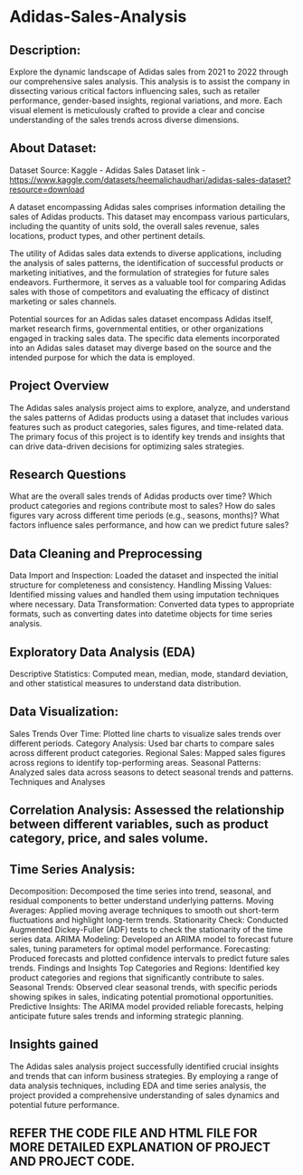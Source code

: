# Adidas-Sales-Analysis

## Description:

Explore the dynamic landscape of Adidas sales from 2021 to 2022 through our comprehensive sales analysis. This analysis is to assist the company in dissecting various critical factors influencing sales, such as retailer performance, gender-based insights, regional variations, and more. Each visual element is meticulously crafted to provide a clear and concise understanding of the sales trends across diverse dimensions.

## About Dataset:

Dataset Source: Kaggle - Adidas Sales Dataset 
link - https://www.kaggle.com/datasets/heemalichaudhari/adidas-sales-dataset?resource=download

A dataset encompassing Adidas sales comprises information detailing the sales of Adidas products. This dataset may encompass various particulars, including the quantity of units sold, the overall sales revenue, sales locations, product types, and other pertinent details.

The utility of Adidas sales data extends to diverse applications, including the analysis of sales patterns, the identification of successful products or marketing initiatives, and the formulation of strategies for future sales endeavors. Furthermore, it serves as a valuable tool for comparing Adidas sales with those of competitors and evaluating the efficacy of distinct marketing or sales channels.

Potential sources for an Adidas sales dataset encompass Adidas itself, market research firms, governmental entities, or other organizations engaged in tracking sales data. The specific data elements incorporated into an Adidas sales dataset may diverge based on the source and the intended purpose for which the data is employed.

## Project Overview
The Adidas sales analysis project aims to explore, analyze, and understand the sales patterns of Adidas products using a dataset that includes various features such as product categories, sales figures, and time-related data. The primary focus of this project is to identify key trends and insights that can drive data-driven decisions for optimizing sales strategies.

## Research Questions
What are the overall sales trends of Adidas products over time?
Which product categories and regions contribute most to sales?
How do sales figures vary across different time periods (e.g., seasons, months)?
What factors influence sales performance, and how can we predict future sales?

## Data Cleaning and Preprocessing
Data Import and Inspection: Loaded the dataset and inspected the initial structure for completeness and consistency.
Handling Missing Values: Identified missing values and handled them using imputation techniques where necessary.
Data Transformation: Converted data types to appropriate formats, such as converting dates into datetime objects for time series analysis.

## Exploratory Data Analysis (EDA)
Descriptive Statistics: Computed mean, median, mode, standard deviation, and other statistical measures to understand data distribution.

## Data Visualization:
Sales Trends Over Time: Plotted line charts to visualize sales trends over different periods.
Category Analysis: Used bar charts to compare sales across different product categories.
Regional Sales: Mapped sales figures across regions to identify top-performing areas.
Seasonal Patterns: Analyzed sales data across seasons to detect seasonal trends and patterns.
Techniques and Analyses

## Correlation Analysis: Assessed the relationship between different variables, such as product category, price, and sales volume.

## Time Series Analysis:
Decomposition: Decomposed the time series into trend, seasonal, and residual components to better understand underlying patterns.
Moving Averages: Applied moving average techniques to smooth out short-term fluctuations and highlight long-term trends.
Stationarity Check: Conducted Augmented Dickey-Fuller (ADF) tests to check the stationarity of the time series data.
ARIMA Modeling: Developed an ARIMA model to forecast future sales, tuning parameters for optimal model performance.
Forecasting: Produced forecasts and plotted confidence intervals to predict future sales trends.
Findings and Insights
Top Categories and Regions: Identified key product categories and regions that significantly contribute to sales.
Seasonal Trends: Observed clear seasonal trends, with specific periods showing spikes in sales, indicating potential promotional opportunities.
Predictive Insights: The ARIMA model provided reliable forecasts, helping anticipate future sales trends and informing strategic planning.

## Insights gained
The Adidas sales analysis project successfully identified crucial insights and trends that can inform business strategies. By employing a range of data analysis techniques, including EDA and time series analysis, the project provided a comprehensive understanding of sales dynamics and potential future performance.

## REFER THE CODE FILE AND HTML FILE FOR MORE DETAILED EXPLANATION OF PROJECT AND PROJECT CODE.
